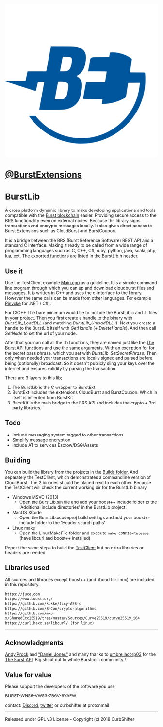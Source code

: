 ![](https://github.com/CurbShifter/BurstLib/blob/master/BurstExtensionsLogo.png)

# [@BurstExtensions](https://twitter.com/BurstExtensions) #

# BurstLib
A cross platform dynamic library to make developing applications and tools compatible with the [Burst blockchain](https://www.burst-coin.org/ "burst-coin.org") easier. Providing secure access to the BRS functionality even on external nodes. Because the library signs transactions and encrypts messages locally. It also gives direct access to Burst Extensions such as CloudBurst and BurstCoupon.

It is a bridge between the BRS (Burst Reference Software) REST API and a standard C interface. Making it ready to be called from a wide range of programming languages such as C, C++, C#, ruby, python, java, scala, php, lua, ect. The exported functions are listed in the BurstLib.h header.

Use it
-
Use the TestClient example [Main.cpp](https://github.com/CurbShifter/BurstLib/blob/master/TestClient/Source/Main.cpp " BurstLib/TestClient/Source/Main.cpp ") as a guideline. It is a simple command line program through which you can up and download cloudburst files and messages. It is written in C++ and uses the c-interface to the library. However the same calls can be made from other languages. For example [Pinvoke](https://msdn.microsoft.com/en-us/library/55d3thsc.aspx?f=255&MSPPError=-2147217396) for  .NET / C#).

For C/C++ The bare minimum would be to include the BurstLib.c and .h files in your project. Then you first create a handle to the binary with _BurstLib_LoadDLL_ (and matching _BurstLib_UnloadDLL_ !). Next you create a handle to the BurstLib itself with *GetHandle* (+ *DeleteHandle*). And then call *SetNode* to set the url of your node.

After that you can call all the lib functions, they are named just like the [The Burst API](https://burstwiki.org/wiki/The_Burst_API) functions and use the same arguments. With an exception for for the secret pass phrase, which you set with *BurstLib_SetSecretPhrase*. Then only when needed your transactions are locally signed and parsed before being (optionally) broadcast. So it doesn't publicly sling your keys over the internet and ensures validity by parsing the transaction.

There are 3 layers to this lib;

1. The BurstLib is the C wrapper to BurstExt.
2. BurstExt includes the extensions CloudBurst and BurstCoupon. Which in itself is inherited from BurstKit
3. BurstKit is the main bridge to the BRS API and includes the crypto + 3rd party libraries.
 
Todo
-
- Include messaging system tagged to other transactions
- Simplify message encryption
- Include AT tx services Escrow/DSG/Assets

Building
-
You can build the library from the projects in the [Builds folder](https://github.com/CurbShifter/BurstLib/tree/master/Builds "BurstLib/Builds/"). And separately the TestClient, which demonstrates a commandline version of CloudBurst. The 2 binaries should be placed next to each other. Because the TestClient will check the current working dir for the BurstLib binary. 

- Windows MSVC (2013)
	- Open the BurstLib.sln file and add your boost++ include folder to the 'Additional include directories' in the BurstLib project.
- MacOS XCode
	- Open the BurstLib.xcodeproj build settings and add your boost++ include folder to the 'Header search paths' 
- Linux make
	- Open the LinuxMakeFile folder and execute `make CONFIG=Release` (have libcurl and boost++ installed)

Repeat the same steps to build the [TestClient](https://github.com/CurbShifter/BurstLib/tree/master/TestClient/Builds "BurstLib/TestClient/Builds/") but no extra libraries or headers are needed. 

Libraries used
-
All sources and libraries except boost++ (and libcurl for linux) are included in this repository.

	https://juce.com
	https://www.boost.org/
	https://github.com/kokke/tiny-AES-c
	https://github.com/B-Con/crypto-algorithms
	https://github.com/mko-x/SharedEcc25519/tree/master/Sources/Curve25519/curve25519_i64
	https://curl.haxx.se/libcurl/ (for linux)

----


Acknowledgments
-
[Andy Prock](https://github.com/aprock "BurstKit") and ["Daniel Jones"](https://github.com/nixops "nixops") and many thanks to [umbrellacorp03](https://github.com/umbrellacorp03) for the [The Burst API](https://burstwiki.org/wiki/The_Burst_API). Big shout out to whole Burstcoin community ! 


Value for value
-
Please support the developers of the software you use 

BURST-WN56-VW53-7B6V-9YAFW

contact: [Discord](https://discord.gg/KsFf3jb "https://discord.gg/KsFf3jb"), 
[twitter](https://twitter.com/BurstExtensions) or curbshifter at protonmail

----------

Released under GPL v3 License - Copyright (c) 2018 CurbShifter
